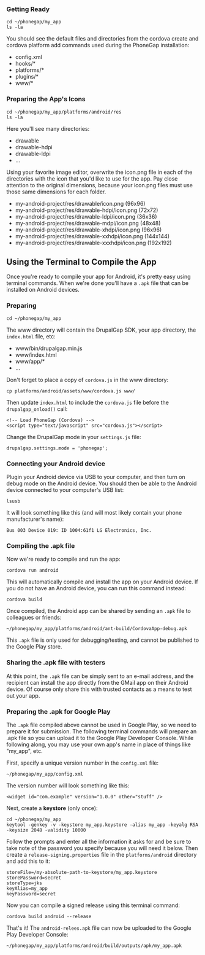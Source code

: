 ### Getting Ready

```
cd ~/phonegap/my_app
ls -la
```

You should see the default files and directories from the cordova create and cordova platform add commands used during the PhoneGap installation:

- config.xml
- hooks/*
- platforms/*
- plugins/*
- www/*

### Preparing the App's Icons

```
cd ~/phonegap/my_app/platforms/android/res
ls -la
```

Here you'll see many directories:

- drawable
- drawable-hdpi
- drawable-ldpi
- ...

Using your favorite image editor, overwrite the icon.png file in each of the directories with the icon that you'd like to use for the app. Pay close attention to the original dimensions, because your icon.png files must use those same dimensions for each folder.

- my-android-project/res/drawable/icon.png (96x96)
- my-android-project/res/drawable-hdpi/icon.png (72x72)
- my-android-project/res/drawable-ldpi/icon.png (36x36)
- my-android-project/res/drawable-mdpi/icon.png (48x48)
- my-android-project/res/drawable-xhdpi/icon.png (96x96)
- my-android-project/res/drawable-xxhdpi/icon.png (144x144)
- my-android-project/res/drawable-xxxhdpi/icon.png (192x192)

## Using the Terminal to Compile the App

Once you're ready to compile your app for Android, it's pretty easy using terminal commands. When we're done you'll have a `.apk` file that can be installed on Android devices.

### Preparing

```
cd ~/phonegap/my_app
```

The www directory will contain the DrupalGap SDK, your app directory, the `index.html` file, etc:

- www/bin/drupalgap.min.js
- www/index.html
- www/app/*
- ...

Don't forget to place a copy of `cordova.js` in the www directory:

`cp platforms/android/assets/www/cordova.js www/`

Then update `index.html` to include the `cordova.js` file before the `drupalgap_onload()` call:

```
<!-- Load PhoneGap (Cordova) -->
<script type="text/javascript" src="cordova.js"></script>
```

Change the DrupalGap mode in your `settings.js` file:

`drupalgap.settings.mode = 'phonegap';`

### Connecting your Android device

Plugin your Android device via USB to your computer, and then turn on debug mode on the Android device. You should then be able to the Android device connected to your computer's USB list:

`lsusb`

It will look something like this (and will most likely contain your phone manufacturer's name):

`Bus 003 Device 019: ID 1004:61f1 LG Electronics, Inc.`

### Compiling the .apk file

Now we're ready to compile and run the app:

`cordova run android`

This will automatically compile and install the app on your Android device. If you do not have an Android device, you can run this command instead:

`cordova build`

Once compiled, the Android app can be shared by sending an `.apk` file to colleagues or friends:

`~/phonegap/my_app/platforms/android/ant-build/CordovaApp-debug.apk`

This `.apk` file is only used for debugging/testing, and cannot be published to the Google Play store.

### Sharing the .apk file with testers

At this point, the `.apk` file can be simply sent to an e-mail address, and the recipient can install the app directly from the GMail app on their Android device. Of course only share this with trusted contacts as a means to test out your app.

### Preparing the .apk for Google Play

The `.apk` file compiled above cannot be used in Google Play, so we need to prepare it for submission. The following terminal commands will prepare an .apk file so you can upload it to the Google Play Developer Console. While following along, you may use your own app's name in place of things like "my_app", etc.

First, specify a unique version number in the `config.xml` file:

`~/phonegap/my_app/config.xml`

The version number will look something like this:

`<widget id="com.example" version="1.0.0" other="stuff" />`

Next, create a **keystore** (only once):

```
cd ~/phonegap/my_app
keytool -genkey -v -keystore my_app.keystore -alias my_app -keyalg RSA -keysize 2048 -validity 10000
```

Follow the prompts and enter all the information it asks for and be sure to take note of the password you specify because you will need it below. Then create a `release-signing.properties` file in the `platforms/android` directory and add this to it:

```
storeFile=/my-absolute-path-to-keystore/my_app.keystore
storePassword=secret
storeType=jks
keyAlias=my_app
keyPassword=secret
```

Now you can compile a signed release using this terminal command:

```
cordova build android --release
```

That's it! The `android-relees.apk` file can now be uploaded to the Google Play Developer Console:

`~/phonegap/my_app/platforms/android/build/outputs/apk/my_app.apk`
